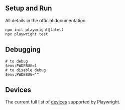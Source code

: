 ## Setup and Run
All details in the official documentation
```
npm init playwright@latest
npx playwright test
```

## Debugging
```
# to debug
$env:PWDEBUG=1
# to disable debug
$env:PWDEBUG=""
```

## Devices
The current full list of [devices](https://github.com/microsoft/playwright/blob/main/packages/playwright-core/src/server/deviceDescriptorsSource.json) supported by Playwright.
